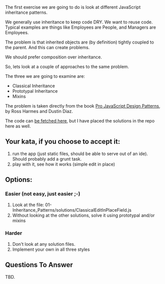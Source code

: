 The first exercise we are going to do is look at different JavaScript inheritance patterns. 

We generally use inheritance to keep code DRY. We want to reuse code. Typical examples are things like Employees are People, and Managers are Employees. 

The problem is that inherited objects are (by definition) tightly coupled to the parent. And this can create problems. 

We should prefer composition over inheritance.

So, lets look at a couple of approaches to the same problem.

The three we are going to examine are:
- Classical Inheritance
- Prototypal Inheritance
- Mixins

The problem is taken directly from the book [Pro JavaScript Design Patterns](http://jsdesignpatterns.com/), by Ross Harmes and Dustin Diaz.

The code can [be fetched here](http://jsdesignpatterns.com/code.zip), but I have placed the solutions in the repo here as well.

## Your kata, if you choose to accept it:
1. run the app (just static files, should be able to serve out of an ide). Should probably add a grunt task.
2. play with it, see how it works (simple edit in place)

## Options:
### Easier (not easy, just easier ;-)
1. Look at the file: 01-Inheritance_Patterns/solutions/ClassicalEditInPlaceField.js
2. Without looking at the other solutions, solve it using prototypal and/or mixins

### Harder
1. Don't look at any solution files.
2. Implement your own in all three styles

## Questions To Answer
TBD.